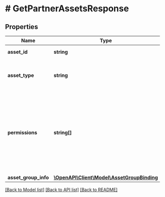 # # GetPartnerAssetsResponse

## Properties

Name | Type | Description | Notes
------------ | ------------- | ------------- | -------------
**asset_id** | **string** | Unique identifier of a business asset. | [optional]
**asset_type** | **string** | Type of asset. Currently we only support AD_ACCOUNT and PROFILE, and ASSET_GROUP. | [optional]
**permissions** | **string[]** | The permissions you or your partner has on the asset. If partner_type&#x3D;INTERNAL, the permission levels are for the access the partner has to your business asset.&lt;br&gt; If partner_type&#x3D;EXTERNAL, the permission levels are for the access you have to the partner&#39;s business asset. | [optional]
**asset_group_info** | [**\OpenAPI\Client\Model\AssetGroupBinding**](AssetGroupBinding.md) |  | [optional]

[[Back to Model list]](../../README.md#models) [[Back to API list]](../../README.md#endpoints) [[Back to README]](../../README.md)
